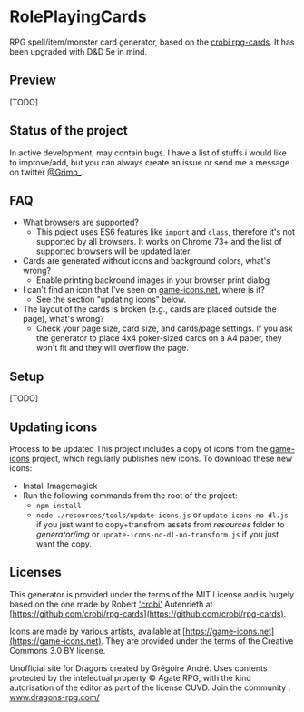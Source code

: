 # RolePlayingCards

RPG spell/item/monster card generator, based on the [crobi rpg-cards](https://github.com/crobi/rpg-cards). It has been upgraded with D&D 5e in mind.

## Preview

\[TODO\]

## Status of the project

In active development, may contain bugs. I have a list of stuffs i would like to improve/add, but you can always create an issue or send me a message on twitter [@Grimo_](https://twitter.com/Grimo_).

## FAQ

- What browsers are supported?
  - This poject uses ES6 features like `import` and `class`, therefore it's not supported by all browsers. It works on Chrome 73+ and the list of supported browsers will be updated later. 
- Cards are generated without icons and background colors, what's wrong?
  - Enable printing backround images in your browser print dialog
- I can't find an icon that I've seen on [game-icons.net](https://game-icons.net), where is it?
  - See the section "updating icons" below.
- The layout of the cards is broken (e.g., cards are placed outside the page), what's wrong?
  - Check your page size, card size, and cards/page settings. If you ask the generator to place 4x4 poker-sized cards on a A4 paper, they won't fit and they will overflow the page.

## Setup

\[TODO\]

## Updating icons

Process to be updated
This project includes a copy of icons from the [game-icons](https://game-icons.net) project,
which regularly publishes new icons.
To download these new icons:

- Install Imagemagick
- Run the following commands from the root of the project:
  - `npm install`
  - `node ./resources/tools/update-icons.js` or `update-icons-no-dl.js` if you just want to copy+transfrom assets from _resources_ folder to _generator/img_ or `update-icons-no-dl-no-transform.js` if you just want the copy.


## Licenses

This generator is provided under the terms of the MIT License and is hugely based on the one made by Robert ['crobi'](https://github.com/crobi) Autenrieth at [https://github.com/crobi/rpg-cards](https://github.com/crobi/rpg-cards).

Icons are made by various artists, available at [https://game-icons.net](https://game-icons.net).
They are provided under the terms of the Creative Commons 3.0 BY license.

Unofficial site for Dragons created by Grégoire André. Uses contents protected by the intelectual property © Agate RPG, with the kind autorisation of the editor as part of the license CUVD. Join the community : www.dragons-rpg.com/
